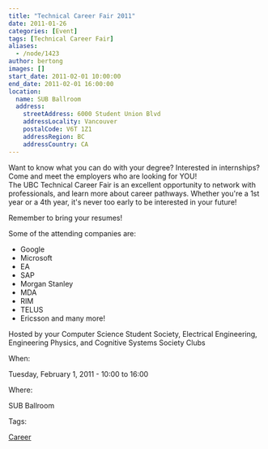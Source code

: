 ```yaml
---
title: "Technical Career Fair 2011"
date: 2011-01-26
categories: [Event]
tags: [Technical Career Fair]
aliases:
  - /node/1423
author: bertong
images: []
start_date: 2011-02-01 10:00:00
end_date: 2011-02-01 16:00:00
location:
  name: SUB Ballroom
  address:
    streetAddress: 6000 Student Union Blvd
    addressLocality: Vancouver
    postalCode: V6T 1Z1
    addressRegion: BC
    addressCountry: CA
---
```


Want to know what you can do with your degree? Interested in internships? \
Come and meet the employers who are looking for YOU! \
The UBC Technical Career Fair is an excellent opportunity to network with professionals, and learn more about career pathways.
Whether you're a 1st year or a 4th year, it's never too early to be interested in your future!

Remember to bring your resumes!

Some of the attending companies are:

- Google
- Microsoft
- EA
- SAP
- Morgan Stanley
- MDA
- RIM
- TELUS
- Ericsson
  and many more!

Hosted by your Computer Science Student Society, Electrical Engineering, Engineering
Physics, and Cognitive Systems Society Clubs

When:

Tuesday, February 1, 2011 - 10:00 to 16:00

Where:

SUB Ballroom

Tags:

[Career](/career)

